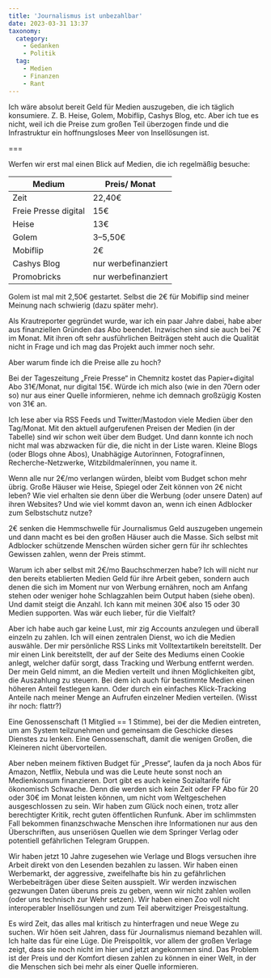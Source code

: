 ```yaml
---
title: 'Journalismus ist unbezahlbar'
date: 2023-03-31 13:37
taxonomy:
  category:
    - Gedanken
    - Politik
  tag:
    - Medien
    - Finanzen
    - Rant
---
```

Ich wäre absolut bereit Geld für Medien auszugeben, die ich täglich konsumiere. Z. B. Heise, Golem, Mobiflip, Cashys Blog, etc. Aber ich tue es nicht, weil ich die Preise zum großen Teil überzogen finde und die Infrastruktur ein hoffnungsloses Meer von Insellösungen ist.

===

Werfen wir erst mal einen Blick auf Medien, die ich regelmäßig besuche:

| Medium | Preis/ Monat |
| --- | --- |
| Zeit | 22,40€ |
| Freie Presse digital | 15€ |
| Heise | 13€ |
| Golem | 3–5,50€ |
| Mobiflip | 2€ |
| Cashys Blog | nur werbefinanziert |
| Promobricks | nur werbefinanziert |

Golem ist mal mit 2,50€ gestartet. Selbst die 2€ für Mobiflip sind meiner Meinung nach schwierig (dazu später mehr).

Als Krautreporter gegründet wurde, war ich ein paar Jahre dabei, habe aber aus finanziellen Gründen das Abo beendet. Inzwischen sind sie auch bei 7€ im Monat. Mit ihren oft sehr ausführlichen Beiträgen steht auch die Qualität nicht in Frage und ich mag das Projekt auch immer noch sehr.

Aber warum finde ich die Preise alle zu hoch?

Bei der Tageszeitung „Freie Presse“ in Chemnitz kostet das Papier+digital Abo 31€/Monat, nur digital 15€. Würde ich mich also (wie in den 70ern oder so) nur aus einer Quelle informieren, nehme ich demnach großzügig Kosten von 31€ an.

Ich lese aber via RSS Feeds und Twitter/Mastodon viele Medien über den Tag/Monat. Mit den aktuell aufgerufenen Preisen der Medien (in der Tabelle) sind wir schon weit über dem Budget. Und dann konnte ich noch nicht mal was abzwacken für die, die nicht in der Liste waren. Kleine Blogs (oder Blogs ohne Abos), Unabhägige Autorïnnen, Fotografïnnen, Recherche-Netzwerke, Witzbildmalerïnnen, you name it.

Wenn alle nur 2€/mo verlangen würden, bleibt vom Budget schon mehr übrig. Große Häuser wie Heise, Spiegel oder Zeit können von 2€ nicht leben? Wie viel erhalten sie denn über die Werbung (oder unsere Daten) auf ihren Websites? Und wie viel kommt davon an, wenn ich einen Adblocker zum Selbstschutz nutze?

2€ senken die Hemmschwelle für Journalismus Geld auszugeben ungemein und dann macht es bei den großen Häuser auch die Masse. Sich selbst mit Adblocker schützende Menschen würden sicher gern für ihr schlechtes Gewissen zahlen, wenn der Preis stimmt.

Warum ich aber selbst mit 2€/mo Bauchschmerzen habe? Ich will nicht nur den bereits etablierten Medien Geld für ihre Arbeit geben, sondern auch denen die sich im Moment nur von Werbung ernähren,  noch am Anfang stehen oder weniger hohe Schlagzahlen beim Output haben (siehe oben). Und damit steigt die Anzahl. Ich kann mit meinen 30€ also 15 oder 30 Medien supporten. Was wär euch lieber, für die Vielfalt?

Aber ich habe auch gar keine Lust, mir zig Accounts anzulegen und überall einzeln zu zahlen. Ich will einen zentralen Dienst, wo ich die Medien auswähle. Der mir persönliche RSS Links mit Volltextartikeln bereitstellt. Der mir einen Link bereitstellt, der auf der Seite des Mediums einen Cookie anlegt, welcher dafür sorgt, dass Tracking und Werbung entfernt werden. Der mein Geld nimmt, an die Medien verteilt und ihnen Möglichkeiten gibt, die Auszahlung zu steuern. Bei dem ich auch für bestimmte Medien einen höheren Anteil festlegen kann. Oder durch ein einfaches Klick-Tracking Anteile nach meiner Menge an Aufrufen einzelner Medien verteilen. (Wisst ihr noch: flattr?)
 
Eine Genossenschaft (1 Mitglied == 1 Stimme), bei der die Medien eintreten, um am System teilzunehmen und gemeinsam die Geschicke dieses Dienstes zu lenken. Eine Genossenschaft, damit die wenigen Großen, die Kleineren nicht übervorteilen.

Aber neben meinem fiktiven Budget für „Presse“, laufen da ja noch Abos für Amazon, Netflix, Nebula und was die Leute heute sonst noch an Medienkonsum finanzieren. Dort gibt es auch keine Sozialtarife für ökonomisch Schwache. Denn die werden sich kein Zeit oder FP Abo für 20 oder 30€ im Monat leisten können, um nicht vom Weltgeschehen ausgeschlossen zu sein. Wir haben zum Glück noch einen, trotz aller berechtigter Kritik, recht guten öffentlichen Runfunk. Aber im schlimmsten Fall bekommen finanzschwache Menschen ihre Informationen nur aus den Überschriften, aus unseriösen Quellen wie dem Springer Verlag oder potentiell gefährlichen Telegram Gruppen.

Wir haben jetzt 10 Jahre zugesehen wie Verlage und Blogs versuchen ihre Arbeit direkt von den Lesenden bezahlen zu lassen. Wir haben einen Werbemarkt, der aggressive, zweifelhafte bis hin zu gefährlichen Werbebeiträgen über diese Seiten ausspielt. Wir werden inzwischen gezwungen Daten überuns preis zu geben, wenn wir nicht zahlen wollen (oder uns technisch zur Wehr setzen). Wir haben einen Zoo voll nicht interoperabler Insellösungen und zum Teil aberwitziger Preisgestaltung.

Es wird Zeit, das alles mal kritisch zu hinterfragen und neue Wege zu suchen. Wir höen seit Jahren, dass für Journalismus niemand bezahlen will. Ich halte das für eine Lüge. Die Preispolitik, vor allem der großen Verlage zeigt, dass sie noch nicht im hier und jetzt angekommen sind. Das Problem ist der Preis und der Komfort diesen zahlen zu können in einer Welt, in der die Menschen sich bei mehr als einer Quelle informieren.
